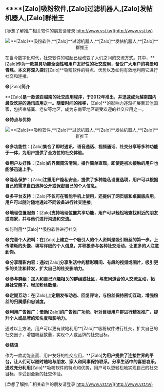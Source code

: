 ## ****[Zalo]**吸粉软件,**[Zalo]**过滤机器人,**[Zalo]**发帖机器人,**[Zalo]**群推王**

[😍想了解推广相关软件的朋友请登录 http://www.vst.tw](http://www.vst.tw)

 <center><img src="https://vst.tw/MP4/tuiguang/png/6.png" alt="**[Zalo]**吸粉软件,**[Zalo]**过滤机器人,**[Zalo]**发帖机器人,**[Zalo]**群推王"></center>

在当今数字化时代，社交软件的崛起已经改变了人们之间的交流方式。其中，**[Zalo]**作为一款兼具功能全面性和用户友好性的社交应用，备受广大用户的喜爱和青睐。本文将深入探讨**[Zalo]**吸粉软件的特点、优势以及如何有效地利用它进行社交和连接。

**😄**[Zalo]**简介**

**[Zalo]**是一款源自越南的社交应用程序，于2012年推出，并迅速成为越南国内最受欢迎的通讯应用之一。随着时间的推移，**[Zalo]**的影响力逐渐扩展至其他国家，包括柬埔寨、老挝等地区，成为东南亚地区最受欢迎的社交应用之一。

**😄特点与优势**

 <center><img src="https://vst.tw/MP4/tuiguang/png/8.png" alt="**[Zalo]**吸粉软件,**[Zalo]**过滤机器人,**[Zalo]**发帖机器人,**[Zalo]**群推王"></center>

**😄多功能性：**[Zalo]**集合了即时通讯、语音通话、视频通话、社交分享等多种功能于一体，为用户提供了全方位的社交体验。**

**😄用户友好性：**[Zalo]**的界面简洁清晰，操作简单直观，即使是初次接触的用户也能够迅速上手。**

**😄隐私保护：**[Zalo]**注重用户隐私安全，提供了多种隐私设置选项，用户可以根据自己的需求自由选择公开或保密自己的个人信息。**

**😄多平台支持：**[Zalo]**不仅可在智能手机上使用，还提供了网页版和桌面版应用，用户可以随时随地通过不同设备进行社交连接。**

**😄地理位置服务：**[Zalo]**支持地理位置共享功能，用户可以轻松地查找附近的朋友或商家，并与他们进行沟通和交流。**

如何利用**[Zalo]**吸粉软件进行社交

**😄完善个人资料：在**[Zalo]**上建立一个吸引人的个人资料是吸引粉丝的第一步。上传清晰的头像、填写详细的个人信息，并积极参与各种社交活动，让更多的人注意到你。**

**😄分享精彩内容：通过**[Zalo]**分享生活中的精彩瞬间、有趣的视频或图片，吸引更多的关注和转发，扩大自己的社交影响力。**

**😄参与群组：加入和自己兴趣相关的群组或社区，与志同道合的人交流互动，拓展社交圈子，增加粉丝数量。**

**😄定期互动：在**[Zalo]**上定期发布动态、回复评论，与粉丝保持密切互动，增强粉丝的归属感和忠诚度。**

**😄利用广告推广：借助**[Zalo]**的广告推广功能，针对目标用户群进行精准推广，提升个人或品牌的知名度和影响力。**

通过以上方法，用户可以更有效地利用**[Zalo]**吸粉软件进行社交，扩大自己的社交圈子，增加粉丝数量，实现个人或品牌的社交目标。

**😄结语**

作为一款功能全面、用户友好的社交应用，**[Zalo]**为用户提供了连接世界的平台，让人们可以随时随地与朋友、家人和同事保持联系，分享生活中的喜怒哀乐。通过充分利用**[Zalo]**吸粉软件的特点和优势，用户可以更轻松地实现自己的社交目标，享受到全新的社交体验。

[😍想了解推广相关软件的朋友请登录 http://www.vst.tw](http://www.vst.tw)



